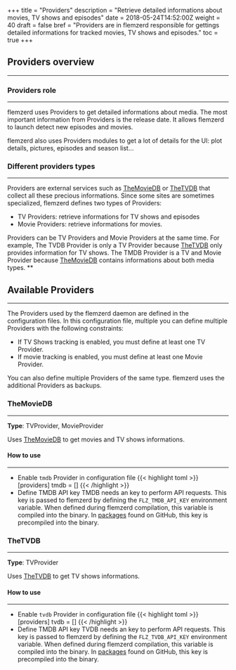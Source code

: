 +++
title = "Providers"
description = "Retrieve detailed informations about movies, TV shows and episodes"
date = 2018-05-24T14:52:00Z
weight = 40
draft = false
bref = "Providers are in flemzerd responsible for gettings detailed informations for tracked movies, TV shows and episodes."
toc = true
+++

## Providers overview
---

### Providers role
---

flemzerd uses Providers to get detailed informations about media. The most important information from Providers is the release date. It allows flemzerd to launch detect new episodes and movies.

flemzerd also uses Providers modules to get a lot of details for the UI: plot details, pictures, episodes and season list...

### Different providers types
---

Providers are external services such as [TheMovieDB](https://www.themoviedb.org/) or [TheTVDB](https://www.thetvdb.com/) that collect all these precious informations. Since some sites are sometimes specialized, flemzerd defines two types of Providers:
* TV Providers: retrieve informations for TV shows and episodes
* Movie Providers: retrieve informations for movies.

Providers can be TV Providers and Movie Providers at the same time. For example, The TVDB Provider is only a TV Provider because [TheTVDB](https://www.thetvdb.com/) only provides information for TV shows.
The TMDB Provider is a TV and Movie Provider because [TheMovieDB](https://www.themoviedb.org/) contains informations about both media types.
**
## Available Providers
---

The Providers used by the flemzerd daemon are defined in the configuration files. In this configuration file, multiple you can define multiple Providers with the following constraints:
* If TV Shows tracking is enabled, you must define at least one TV Provider.
* If movie tracking is enabled, you must define at least one Movie Provider.

You can also define multiple Providers of the same type. flemzerd uses the additional Providers as backups.

### TheMovieDB
---
 **Type**: TVProvider, MovieProvider

Uses [TheMovieDB](https://www.themoviedb.org/) to get movies and TV shows informations.

#### How to use
---
* Enable `tmdb` Provider in configuration file
{{< highlight toml >}}
[providers]
    tmdb = []
{{< /highlight >}}
* Define TMDB API key
    TMDB needs an key to perform API requests. This key is passed to flemzerd by defining the `FLZ_TMDB_API_KEY` environment variable. When defined during flemzerd compilation, this variable is compiled into the binary.
    In [packages](https://github.com/macarrie/flemzerd/releases) found on GitHub, this key is precompiled into the binary.

### TheTVDB
---
 **Type**: TVProvider

Uses [TheTVDB](https://www.thetvdb.com/) to get TV shows informations.

#### How to use
---
* Enable `tvdb` Provider in configuration file
{{< highlight toml >}}
[providers]
    tvdb = []
{{< /highlight >}}
* Define TMDB API key
    TVDB needs an key to perform API requests. This key is passed to flemzerd by defining the `FLZ_TVDB_API_KEY` environment variable. When defined during flemzerd compilation, this variable is compiled into the binary.
    In [packages](https://github.com/macarrie/flemzerd/releases) found on GitHub, this key is precompiled into the binary.
